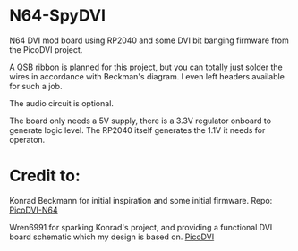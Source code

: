 # N64-SpyDVI
N64 DVI mod board using RP2040 and some DVI bit banging firmware from the PicoDVI project.

A QSB ribbon is planned for this project, but you can totally just solder the wires in accordance with Beckman's diagram. I even left headers available for such a job.

The audio circuit is optional. 

The board only needs a 5V supply, there is a 3.3V regulator onboard to generate logic level. The RP2040 itself generates the 1.1V it needs for operaton.

# Credit to:
Konrad Beckmann for initial inspiration and some initial firmware. Repo: [PicoDVI-N64](https://github.com/kbeckmann/PicoDVI-N64)

Wren6991 for sparking Konrad's project, and providing a functional DVI board schematic which my design is based on. [PicoDVI](https://github.com/Wren6991/PicoDVI)
